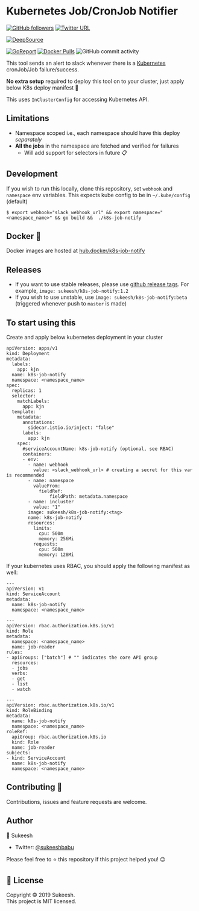 # Kubernetes Job/CronJob Notifier 

[![GitHub followers](https://img.shields.io/github/followers/sukeesh?label=Follow&style=social)](https://github.com/sukeesh)
[![Twitter URL](https://img.shields.io/twitter/url?style=social&url=https%3A%2F%2Fgithub.com%2Fsukeesh%2Fk8s-job-notify)](https://twitter.com/intent/tweet?url=https%3A%2F%2Fgithub.com%2Fsukeesh%2Fk8s-job-notify)

[![DeepSource](https://static.deepsource.io/deepsource-badge-light.svg)](https://deepsource.io/gh/sukeesh/k8s-job-notify/?ref=repository-badge)

[![GoReport](https://goreportcard.com/badge/github.com/sukeesh/k8s-job-notify)](https://goreportcard.com/report/github.com/sukeesh/k8s-job-notify)
[![Docker Pulls](https://img.shields.io/docker/pulls/sukeesh/k8s-job-notify.svg?style=flat-square&logo=docker)](https://hub.docker.com/r/sukeesh/k8s-job-notify/tags)
![GitHub commit activity](https://img.shields.io/github/commit-activity/m/sukeesh/k8s-job-notify?color=red&logo=github&style=flat-square)


This tool sends an alert to slack whenever there is a [Kubernetes](https://github.com/kubernetes/kubernetes) cronJob/Job failure/success.

**No extra setup** required to deploy this tool on to your cluster, just apply below K8s deploy manifest 🎉  

This uses `InClusterConfig` for accessing Kubernetes API.

Limitations
-----
- Namespace scoped i.e., each namespace should have this deploy *separately*
- **All the jobs** in the namespace are fetched and verified for failures
  - Will add support for selectors in future 📋 
   
Development
----
If you wish to run this locally, clone this repository, set `webhook` and `namespace` env variables.
This expects kube config to be in `~/.kube/config` (default)
```$xslt
$ export webhook="slack_webhook_url" && export namespace="<namespace_name>" && go build &&  ./k8s-job-notify
```

Docker 🐳
--- 
Docker images are hosted at [hub.docker/k8s-job-notify](https://hub.docker.com/r/sukeesh/k8s-job-notify)

Releases
--
- If you want to use stable releases, please use [github release tags](https://github.com/sukeesh/k8s-job-notify/releases). For example, `image: sukeesh/k8s-job-notify:1.2`
- If you wish to use unstable, use `image: sukeesh/k8s-job-notify:beta` (triggered whenever push to `master` is made)

To start using this
---

Create and apply below kubernetes deployment in your cluster
```$xslt
apiVersion: apps/v1
kind: Deployment
metadata:
  labels:
    app: kjn
  name: k8s-job-notify
  namespace: <namespace_name>
spec:
  replicas: 1
  selector:
    matchLabels:
      app: kjn
  template:
    metadata:
      annotations:
        sidecar.istio.io/inject: "false"
      labels:
        app: kjn
    spec:
      #serviceAccountName: k8s-job-notify (optional, see RBAC)
      containers:
      - env:
        - name: webhook
          value: <slack_webhook_url> # creating a secret for this var is recommended
        - name: namespace
          valueFrom:
            fieldRef:
                fieldPath: metadata.namespace
        - name: incluster
          value: "1"
        image: sukeesh/k8s-job-notify:<tag>
        name: k8s-job-notify
        resources:
          limits:
            cpu: 500m
            memory: 256Mi
          requests:
            cpu: 500m
            memory: 128Mi
```

If your kubernetes uses RBAC, you should apply the following manifest as well:

```
---
apiVersion: v1
kind: ServiceAccount
metadata:
  name: k8s-job-notify
  namespace: <namespace_name>

---
apiVersion: rbac.authorization.k8s.io/v1
kind: Role
metadata:
  namespace: <namespace_name>
  name: job-reader
rules:
- apiGroups: ["batch"] # "" indicates the core API group
  resources:
  - jobs
  verbs:
  - get
  - list
  - watch

---
apiVersion: rbac.authorization.k8s.io/v1
kind: RoleBinding
metadata:
  name: k8s-job-notify
  namespace: <namespace_name>
roleRef:
  apiGroup: rbac.authorization.k8s.io
  kind: Role
  name: job-reader
subjects:
- kind: ServiceAccount
  name: k8s-job-notify
  namespace: <namespace_name>
```


Contributing 🤝
---
Contributions, issues and feature requests are welcome.

Author
---
👤 Sukeesh
- Twitter: [@sukeeshbabu](https://twitter.com/sukeeshbabu)

Please feel free to ⭐️ this repository if this project helped you! 😉

📝 License
---
Copyright © 2019 Sukeesh.<br>
This project is MIT licensed.
